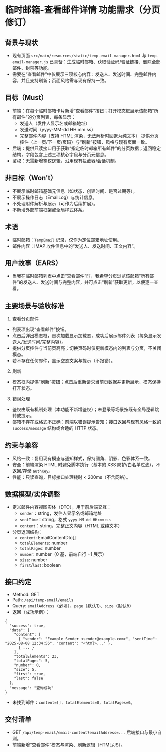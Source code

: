 # 临时邮箱-查看邮件详情 功能需求（分页修订）

## 背景与现状
- 现有页面 `src/main/resources/static/temp-email-manager.html` 与 `temp-email-manager.js` 已具备：生成临时邮箱、获取验证码/验证链接、删除全部邮件、封禁等功能。
- 需要在“查看邮件”中仅展示三项核心内容：发送人、发送时间、完整邮件内容，并且支持刷新；页面风格需与现有保持一致。

## 目标（Must）
- 前端：在每个临时邮箱卡片新增“查看邮件”按钮；打开模态框展示该邮箱“所有邮件”的分页列表，每条显示：
  - 发送人（发件人显示名或邮箱地址）
  - 发送时间（yyyy-MM-dd HH:mm:ss）
  - 完整邮件内容（支持 HTML 渲染，无法解析时回退为纯文本）
  提供分页控件（上一页/下一页/页码）与“刷新”按钮，风格与现有页面一致。
- 后端：提供只读接口用于获取“指定临时邮箱所有邮件”的分页数据；返回稳定结构，字段包含上述三项核心字段与分页元信息。
- 鉴权：无需新增鉴权逻辑，沿用现有拦截器/会话机制。

## 非目标（Won't）
- 不展示临时邮箱基础元信息（如状态、创建时间、是否过期等）。
- 不展示操作日志（EmailLog）与统计信息。
- 不处理附件解析与展示（可作为后续扩展）。
- 不新增外部前端框架或全局样式体系。

## 术语
- 临时邮箱：`TempEmail` 记录，仅作为定位邮箱地址使用。
- 邮件内容：IMAP 收件信息中的“发送人、发送时间、正文内容”。

## 用户故事（EARS）
- 当我在临时邮箱列表中点击“查看邮件”时，我希望分页浏览该邮箱“所有邮件”的发送人、发送时间与完整内容，并可点击“刷新”获取更新，以便逐一查看。

## 主要场景与验收标准
1) 查看分页邮件
- 列表项出现“查看邮件”按钮。
- 点击后弹出模态框，首次加载显示加载态，成功后展示邮件列表（每条显示发送人/发送时间/完整内容）。
- 提供分页控件与当前页高亮；切换页码时仅更新模态内的列表与分页，不关闭模态。
- 若不存在任何邮件，显示空态文案与提示（不报错）。

2) 刷新
- 模态框内提供“刷新”按钮；点击后重新请求当前页数据并更新展示，模态保持打开状态。

3) 错误处理
- 鉴权由既有机制处理（本功能不新增鉴权）；未登录等场景按既有全局逻辑跳转或提示。
- 邮箱不存在或格式不正确：前端以错误提示告知；接口返回与现有风格一致的 `success/message` 结构或合适的 HTTP 状态。

## 约束与兼容
- 风格一致：复用现有模态与通知样式，保持圆角、阴影、色彩体系一致。
- 安全：前端渲染 HTML 时避免脚本执行（基本的 XSS 防护/白名单过滤），不返回/存储 `authKey`。
- 性能：只读查询，目标接口处理耗时 < 200ms（不含网络）。

## 数据模型/实体调整
- 定义邮件内容视图实体（DTO），用于前后端交互：
  - `sender`：string，发件人显示名或邮箱地址
  - `sentTime`：string，格式 `yyyy-MM-dd HH:mm:ss`
  - `content`：string，完整正文内容（HTML 或纯文本）
- 分页返回结构：
  - `content`: EmailContentDto[]
  - `totalElements`: number
  - `totalPages`: number
  - `number`: number（0 基，前端自行 +1 展示）
  - `size`: number
  - `first`/`last`: boolean

## 接口约定
- Method: GET
- Path: `/api/temp-email/emails`
- Query: `emailAddress`（必填）、`page`（默认1）、`size`（默认5）
- 返回（成功示例）：
```
{
  "success": true,
  "data": {
    "content": [
      { "sender": "Example Sender <sender@example.com>", "sentTime": "2025-08-08 12:34:56", "content": "<html>..." },
      { ... }
    ],
    "totalElements": 23,
    "totalPages": 5,
    "number": 0,
    "size": 5,
    "first": true,
    "last": false
  },
  "message": "查询成功"
}
```
- 未找到邮件：`content=[], totalElements=0, totalPages=0`。

## 交付清单
- GET `/api/temp-email/email-content?emailAddress=...` 后端接口与最小自测。
- 前端新增“查看邮件”模态与渲染、刷新逻辑（HTML/JS）。
